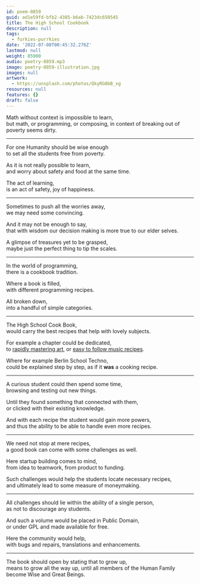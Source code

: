 ```yaml
---
id: poem-0859
guid: ad1e59fd-bfb2-4385-b6ab-7423dc650545
title: The High School Cookbook
description: null
tags:
  - furkies-purrkies
date: '2022-07-08T00:45:32.276Z'
lastmod: null
weight: 85900
audio: poetry-0859.mp3
image: poetry-0859-illustration.jpg
images: null
artwork:
  - https://unsplash.com/photos/QkyRG0bB_xg
resources: null
features: {}
draft: false
---
```


Math without context is impossible to learn,\
but math, or programming, or composing, in context of breaking out of poverty seems dirty.

---

For one Humanity should be wise enough\
to set all the students free from poverty.

As it is not really possible to learn,\
and worry about safety and food at the same time.

The act of learning,\
is an act of safety, joy of happiness.

---

Sometimes to push all the worries away,\
we may need some convincing.

And it may not be enough to say,\
that with wisdom our decision making is more true to our elder selves.

A glimpse of treasures yet to be grasped,\
maybe just the perfect thing to tip the scales.

---

In the world of programming,\
there is a cookbook tradition.

Where a book is filled,\
with different programming recipes.

All broken down,\
into a handful of simple categories.

---

The High School Cook Book,\
would carry the best recipes that help with lovely subjects.

For example a chapter could be dedicated,\
to [rapidly mastering art](https://www.youtube.com/watch?v=0fEMJp70tGU), or [easy to follow music recipes](https://www.youtube.com/watch?v=xvakybXzpVs).

Where for example Berlin School Techno,\
could be explained step by step, as if it **was** a cooking recipe.

---

A curious student could then spend some time,\
browsing and testing out new things.

Until they found something that connected with them,\
or clicked with their existing knowledge.

And with each recipe the student would gain more powers,\
and thus the ability to be able to handle even more recipes.

---

We need not stop at mere recipes,\
a good book can come with some challenges as well.

Here startup building comes to mind,\
from idea to teamwork, from product to funding.

Such challenges would help the students locate necessary recipes,\
and ultimately lead to some measure of moneymaking.

---

All challenges should lie within the ability of a single person,\
as not to discourage any students.

And such a volume would be placed in Public Domain,\
or under GPL and made available for free.

Here the community would help,\
with bugs and repairs, translations and enhancements.

---

The book should open by stating that to grow up,\
means to grow all the way up, until all members of the Human Family become Wise and Great Beings.
